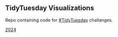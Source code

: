 ## TidyTuesday Visualizations
Repo containing code for [#TidyTuesday](https://github.com/rfordatascience/tidytuesday) challanges. 

[2024](2024/README.md)
